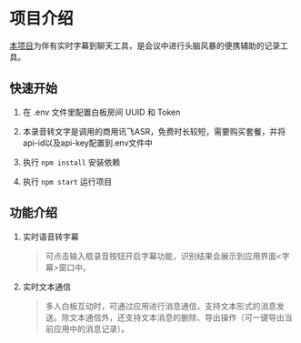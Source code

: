 # 项目介绍

[本项目](https://github.com/AvailableForTheWorld/voice-less)为伴有实时字幕到聊天工具，是会议中进行头脑风暴的便携辅助的记录工具。

## 快速开始

1.  在 .env 文件里配置白板房间 UUID 和 Token

2. 本录音转文字是调用的商用讯飞ASR，免费时长较短，需要购买套餐，并将api-id以及api-key配置到.env文件中

3.  执行 `npm install` 安装依赖

4.  执行 `npm start` 运行项目

## 功能介绍

1. 实时语音转字幕

   > 可点击输入框录音按钮开启字幕功能，识别结果会展示到应用界面<字幕>窗口中。

2. 实时文本通信

   > 多人白板互动时，可通过应用进行消息通信，支持文本形式的消息发送。除文本通信外，还支持文本消息的删除、导出操作（可一键导出当前应用中的消息记录）。


